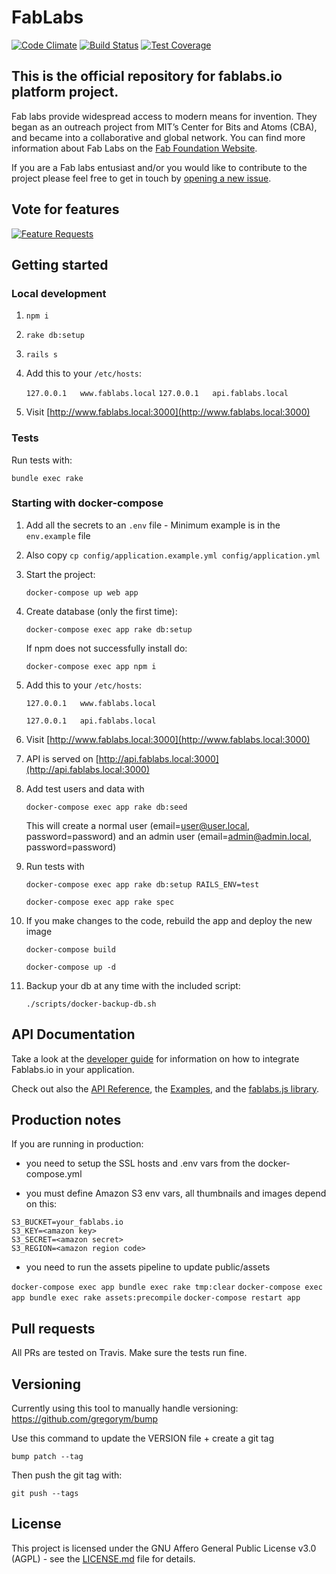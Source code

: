 # FabLabs

[![Code Climate](https://codeclimate.com/github/fablabbcn/fablabs.png)](https://codeclimate.com/github/fablabbcn/fablabs) [![Build Status](https://travis-ci.org/fablabbcn/fablabs.io.png)](https://travis-ci.org/fablabbcn/fablabs.io) [![Test Coverage](https://codeclimate.com/github/fablabbcn/fablabs/badges/coverage.svg)](https://codeclimate.com/github/fablabbcn/fablabs/coverage)

## This is the official repository for fablabs.io platform project.

Fab labs provide widespread access to modern means for invention. They began as an outreach project from MIT’s Center for Bits and Atoms (CBA), and became into a collaborative and global network. You can find more information about Fab Labs on the [Fab Foundation Website](http://www.fabfoundation.org/).

If you are a Fab labs entusiast and/or you would like to contribute to the project please feel free to get in touch by [opening a new issue](https://github.com/fablabbcn/fablabs/issues/new).


## Vote for features
[![Feature Requests](http://feathub.com/fablabbcn/fablabs.io?format=svg)](http://feathub.com/fablabbcn/fablabs.io)


## Getting started

### Local development

1. `npm i`

1. `rake db:setup`

1. `rails s`

1. Add this to your `/etc/hosts`:

    `127.0.0.1   www.fablabs.local`
    `127.0.0.1   api.fablabs.local`

1. Visit [http://www.fablabs.local:3000](http://www.fablabs.local:3000)

### Tests

Run tests with:

`bundle exec rake`


### Starting with docker-compose

1. Add all the secrets to an `.env` file - Minimum example is in the `env.example` file

1. Also copy `cp config/application.example.yml config/application.yml`


1. Start the project:

   `docker-compose up web app`

1. Create database (only the first time):

   `docker-compose exec app rake db:setup`

   If npm does not successfully install do:

   `docker-compose exec app npm i`

1. Add this to your `/etc/hosts`:

   `127.0.0.1   www.fablabs.local`

   `127.0.0.1   api.fablabs.local`


1. Visit [http://www.fablabs.local:3000](http://www.fablabs.local:3000)

1. API is served on [http://api.fablabs.local:3000](http://api.fablabs.local:3000)

1. Add test users and data with

    `docker-compose exec app rake db:seed`

    This will create a normal user (email=user@user.local, password=password) and an admin user
    (email=admin@admin.local, password=password)

1. Run tests with

   `docker-compose exec app rake db:setup RAILS_ENV=test`

   `docker-compose exec app rake spec`

1. If you make changes to the code, rebuild the app and deploy the new image

   `docker-compose build`

   `docker-compose up -d`

1. Backup your db at any time with the included script:

    ```
    ./scripts/docker-backup-db.sh
    ```

## API Documentation

Take a look at the [developer guide](https://docs.fablabs.io) for information on how to
integrate Fablabs.io in your application.

Check out also the [API Reference](https://docs.fablabs.io/swagger/index.html),
the [Examples](https://github.com/fablabbcn/examples.fablabs.io), and the [fablabs.js library](https://github.com/fablabbcn/fablabsjs).


## Production notes

If you are running in production:

- you need to setup the SSL hosts and .env vars from the docker-compose.yml

- you must define Amazon S3 env vars, all thumbnails and images depend on this:

```
S3_BUCKET=your_fablabs.io
S3_KEY=<amazon key>
S3_SECRET=<amazon secret>
S3_REGION=<amazon region code>
```

- you need to run the assets pipeline to update public/assets

`docker-compose exec app bundle exec rake tmp:clear`
`docker-compose exec app bundle exec rake assets:precompile`
`docker-compose restart app`


## Pull requests

All PRs are tested on Travis. Make sure the tests run fine.

## Versioning

Currently using this tool to manually handle versioning: https://github.com/gregorym/bump

Use this command to update the VERSION file + create a git tag

`bump patch --tag`

Then push the git tag with:

`git push --tags`

## License

This project is licensed under the GNU Affero General Public License v3.0 (AGPL) - see the [LICENSE.md](https://github.com/fablabbcn/fablabs.io/blob/master/LICENSE) file for details. </br>
